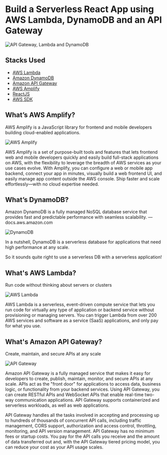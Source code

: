 # Build a Serverless React App using AWS Lambda, DynamoDB and an API Gateway
![API Gateway, Lambda and DynamoDB](https://miro.medium.com/max/1272/1*MFvtJPjmug6qbWa92mp5UA.png)


## Stacks Used
- [AWS Lambda](https://aws.amazon.com/lambda/)
- [Amazon DynamoDB](https://aws.amazon.com/dynamodb/)
- [Amazon API Gateway](https://aws.amazon.com/apigateway/)
- [AWS Amplify](https://aws.amazon.com/amplify/)
- [ReactJS](https://reactjs.org/)
- [AWS SDK](https://github.com/aws/aws-sdk-js)

## What’s AWS Amplify?

AWS Amplify is a JavaScript library for frontend and mobile developers building cloud-enabled applications.

![AWS Amplify](https://camo.githubusercontent.com/b0221b7ebe904cfd5e7b338a9aa49dd8a001a472f74ca69b14da60dc4d1f6abd/68747470733a2f2f73332e616d617a6f6e6177732e636f6d2f6177732d6d6f62696c652d6875622d696d616765732f6177732d616d706c6966792d6c6f676f2e706e67)

AWS Amplify is a set of purpose-built tools and features that lets frontend web and mobile developers quickly and easily build full-stack applications on AWS, with the flexibility to leverage the breadth of AWS services as your use cases evolve. With Amplify, you can configure a web or mobile app backend, connect your app in minutes, visually build a web frontend UI, and easily manage app content outside the AWS console. Ship faster and scale effortlessly—with no cloud expertise needed.



## What’s DynamoDB?

Amazon DynamoDB is a fully managed NoSQL database service that provides fast and predictable performance with seamless scalability. — docs.aws.amazon.com

![DynamoDB](https://miro.medium.com/max/440/0*OCyfW1pnOByDsOTc.png)

In a nutshell, DynamoDB is a serverless database for applications that need high performance at any scale.

So it sounds quite right to use a serverless DB with a serverless application!



## What's AWS Lambda?

Run code without thinking about servers or clusters

![AWS Lambda](https://assets-global.website-files.com/6130fa1501794e37c21867cf/6191a3813dee3bc0f46d1ae7_61329496a229ba5ecd1cc913_AWS_Lambda.svg)

AWS Lambda is a serverless, event-driven compute service that lets you run code for virtually any type of application or backend service without provisioning or managing servers. You can trigger Lambda from over 200 AWS services and software as a service (SaaS) applications, and only pay for what you use.



## What's Amazon API Gateway?

Create, maintain, and secure APIs at any scale

![API Gateway](https://awsvideocatalog.com/images/aws/png/PNG%20Light/Networking%20&%20Content%20Delivery/Amazon-API-Gateway.png)

Amazon API Gateway is a fully managed service that makes it easy for developers to create, publish, maintain, monitor, and secure APIs at any scale. APIs act as the "front door" for applications to access data, business logic, or functionality from your backend services. Using API Gateway, you can create RESTful APIs and WebSocket APIs that enable real-time two-way communication applications. API Gateway supports containerized and serverless workloads, as well as web applications.

API Gateway handles all the tasks involved in accepting and processing up to hundreds of thousands of concurrent API calls, including traffic management, CORS support, authorization and access control, throttling, monitoring, and API version management. API Gateway has no minimum fees or startup costs. You pay for the API calls you receive and the amount of data transferred out and, with the API Gateway tiered pricing model, you can reduce your cost as your API usage scales.
